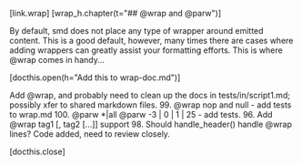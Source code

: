 [link.wrap]
[wrap_h.chapter(t="## @wrap and @parw")]

By default, smd does not place any type of wrapper around emitted content. This is a good default, however, many times there are cases where adding wrappers can greatly assist your formatting efforts. This is where @wrap comes in handy...

[docthis.open(h="Add this to wrap-doc.md")]

Add @wrap, and probably need to clean up the docs in tests/in/script1.md; possibly xfer to shared markdown files.
99. @wrap nop and null - add tests to wrap.md
100. @parw *|all @parw -3 | 0 | 1 | 25 - add tests.
96. Add @wrap tag1 [, tag2 [...]] support
98. Should handle_header() handle @wrap lines? Code added, need to review closely.


[docthis.close]

